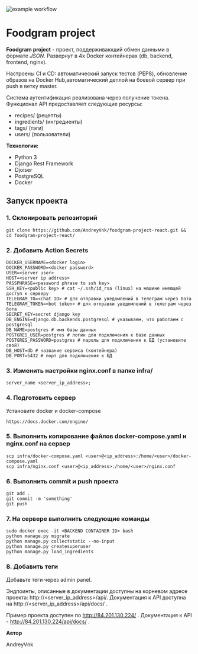 ![example workflow](https://github.com/AndreyVnk/foodgram-project-react/actions/workflows/main.yaml/badge.svg)
# Foodgram project

**Foodgram project** - проект, поддерживающий обмен данными в формате *JSON*. Развернут в 4х Docker контейнерах (db, backend, frontend, nginx).

Настроены CI и CD: автоматический запуск тестов (PEP8), обновление образов на Docker Hub,автоматический деплой на боевой сервер при push в ветку master.

Cистема аутентификация реализована через получение токена. Функционал API предоставляет следующие ресурсы: 

- recipes/ (рецепты) 
- ingredients/ (ингредиенты)
- tags/ (тэги)
- users/ (пользователи)

**Технологии:**

* Python 3
* Django Rest Framework
* Djoiser
* PostgreSQL
* Docker

## Запуск проекта ##
### 1. Склонировать репозиторий
```
git clone https://github.com/AndreyVnk/foodgram-project-react.git && cd foodgram-project-react/
```
### 2. Добавить Action Secrets
```
DOCKER_USERNAME=<docker login>
DOCKER_PASSWORD=<docker password>
USER=<server user>
HOST=<server ip address>
PASSPHRASE=<password phrase to ssh key>
SSH_KEY=<public key> # cat ~/.ssh/id_rsa (linux) на машине имеющей доступ к серверу
TELEGRAM_TO=<chat ID> # для отправки уведомлений в телеграм через бота
TELEGRAM_TOKEN=<bot token> # для отправки уведомлений в телеграм через бота
SECRET_KEY=secret django key
DB_ENGINE=django.db.backends.postgresql # указываем, что работаем с postgresql
DB_NAME=postgres # имя базы данных
POSTGRES_USER=postgres # логин для подключения к базе данных
POSTGRES_PASSWORD=postgres # пароль для подключения к БД (установите свой)
DB_HOST=db # название сервиса (контейнера)
DB_PORT=5432 # порт для подключения к БД
```
### 3. Изменить настройки nginx.conf в папке infra/
```
server_name <server_ip_address>;
```
### 4. Подготовить сервер
Установите docker и docker-compose
```
https://docs.docker.com/engine/
```
### 5. Выполнить копирование файлов docker-compose.yaml и nginx.conf на сервер
```
scp infra/docker-compose.yaml <user>@<ip_address>:/home/<user>/docker-compose.yaml
scp infra/nginx.conf <user>@<ip_address>:/home/<user>/nginx.conf
```
### 6. Выполнить commit и push проекта
```
git add .
git commit -m 'something'
git push
```
### 7. На сервере выполнить следующие команды
```
sudo docker exec -it <BACKEND CONTAINER ID> bash
python manage.py migrate
python manage.py collectstatic --no-input
python manage.py createsuperuser
python manage.py load_ingredients
```
### 8. Добавить теги
Добавьте теги через admin panel.

Эндпоинты, описанные в документации доступны на корневом адресе проекта: http://<server_ip_address>/api/. Документация к API доступна на http://<server_ip_address>/api/docs/ .

Пример проекта доступен по http://84.201.130.224/ . Документация к API - http://84.201.130.224/api/docs/ . 

**Автор**

AndreyVnk
